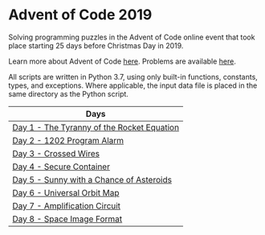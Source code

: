 # Advent of Code 2019

Solving programming puzzles in the Advent of Code online event that took place starting 25 days before Christmas Day in 2019. 

Learn more about Advent of Code [here](http://adventofcode.com/2019/about). Problems are available [here](http://adventofcode.com/2019).

All scripts are written in Python 3.7, using only built-in functions, constants, types, and exceptions. Where applicable, the input data file is placed in the same directory as the Python script.

|Days|
|---|
|[Day 1 - The Tyranny of the Rocket Equation](Days/Day%201%20-%20The%20Tyranny%20of%20the%20Rocket%20Equation)
|[Day 2 - 1202 Program Alarm](Days/Day%202%20-%201202%20Program%20Alarm)
|[Day 3 - Crossed Wires](Days/Day%203%20-%20Crossed%20Wires)
|[Day 4 - Secure Container](Days/Day%204%20-%20Secure%20Container)
|[Day 5 - Sunny with a Chance of Asteroids](Days/Day%205%20-%20Sunny%20with%20a%20Chance%20of%20Asteroids)
|[Day 6 - Universal Orbit Map](Days/Day%206%20-%20Universal%20Orbit%20Map)
|[Day 7 - Amplification Circuit](Days/Day%207%20-%20Amplification%20Circuit)
|[Day 8 - Space Image Format](Days/Day%208%20-%20Space%20Image%20Format)

